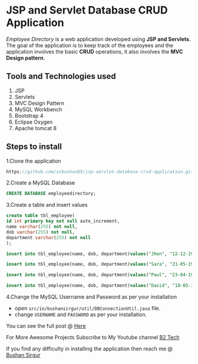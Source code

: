 # JSP and Servlet Database CRUD Application

_Employee Directory_ is a web application developed using **JSP and Servlets**. The goal of the application is to keep track of the employees and the application involves the basic **CRUD** operations, it also involves the **MVC Design pattern**. 

## Tools and Technologies used

1. JSP
2. Servlets
3. MVC Design Pattern
4. MySQL Workbench
5. Bootstrap 4
6. Eclipse Oxygen
7. Apache tomcat 8

## Steps to install

1.Clone the application

```javascript
https://github.com/scbushan05/jsp-servlet-database-crud-application.git
```

2.Create a MySQL Database

```sql
CREATE DATABASE employeedirectory;
```

3.Create a table and insert values

```sql
create table tbl_employee(
id int primary key not null auto_increment,
name varchar(255) not null,
dob varchar(255) not null,
department varchar(255) not null
);

insert into tbl_employee(name, dob, department)values("Jhon", "12-12-1991", "Marketing");

insert into tbl_employee(name, dob, department)values("Sara", "21-05-1992", "Testing");

insert into tbl_employee(name, dob, department)values("Paul", "23-04-1988", "Development");

insert into tbl_employee(name, dob, department)values("David", "18-03-1989", "Support");
```

4.Change the MySQL Username and Password as per your installation

+ open `src/in/bushansirgur/util/DBConnectionUtil.java` file.
+ change `USERNAME` and `PASSWORD` as per your installation.

You can see the full post @ [Here](https://bushansirgur.in/creating-mvc-database-web-application-in-jsp-and-servlets-create-read-update-delete/)

For More Awesome Projects Subscribe to My Youtube channel [B2 Tech](https://www.youtube.com/b2tech) 

If you find any difficulty in installing the application then reach me @ [Bushan Sirgur](http://BushanSirgur.in)